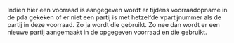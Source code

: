 Indien hier een voorraad is aangegeven wordt er tijdens voorraadopname in de pda gekeken of er niet een partij is met hetzelfde vpartijnummer als de partij in deze voorraad. Zo ja wordt die gebruikt. Zo nee dan wordt er een nieuwe partij aangemaakt in de opgegeven voorraad en die gebruikt.